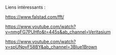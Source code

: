 Liens intéressants :

https://www.falstad.com/fft/  

https://www.youtube.com/watch?v=nmgFG7PUHfo&t=445s&ab_channel=Veritasium  

https://www.youtube.com/watch?v=spUNpyF58BY&ab_channel=3Blue1Brown  